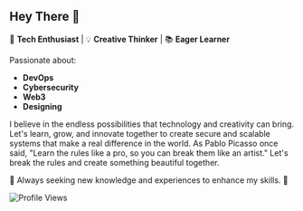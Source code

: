 ## Hey There 👋

🚀 **Tech Enthusiast** | 💡 **Creative Thinker** | 📚 **Eager Learner**

Passionate about:

- **DevOps**
- **Cybersecurity**
- **Web3**
- **Designing**

I believe in the endless possibilities that technology and creativity can bring. Let's learn, grow, and innovate together to create secure and scalable systems that make a real difference in the world. As Pablo Picasso once said, "Learn the rules like a pro, so you can break them like an artist." Let's break the rules and create something beautiful together.

🌟 Always seeking new knowledge and experiences to enhance my skills. 🌟

![Profile Views](https://komarev.com/ghpvc/?username=fletcherfernandes)


